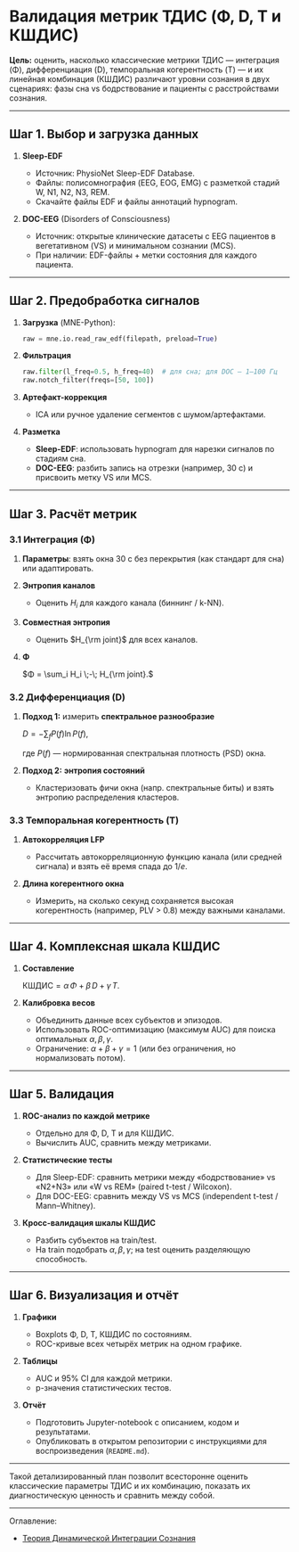 # Валидация метрик ТДИС (Φ, D, T и КШДИС)

**Цель:** оценить, насколько классические метрики ТДИС — интеграция (Φ), дифференциация (D), темпоральная когерентность (T) — и их линейная комбинация (КШДИС) различают уровни сознания в двух сценариях: фазы сна vs бодрствование и пациенты с расстройствами сознания.

---

## Шаг 1. Выбор и загрузка данных

1. **Sleep-EDF**

   * Источник: PhysioNet Sleep-EDF Database.
   * Файлы: полисомнография (EEG, EOG, EMG) с разметкой стадий W, N1, N2, N3, REM.
   * Скачайте файлы EDF и файлы аннотаций hypnogram.

2. **DOC-EEG** (Disorders of Consciousness)

   * Источник: открытые клинические датасеты с EEG пациентов в вегетативном (VS) и минимальном сознании (MCS).
   * При наличии: EDF-файлы + метки состояния для каждого пациента.

---

## Шаг 2. Предобработка сигналов

1. **Загрузка** (MNE-Python):

   ```python
   raw = mne.io.read_raw_edf(filepath, preload=True)
   ```

2. **Фильтрация**

   ```python
   raw.filter(l_freq=0.5, h_freq=40)  # для сна; для DOC — 1–100 Гц
   raw.notch_filter(freqs=[50, 100])
   ```

3. **Артефакт-коррекция**

   * ICA или ручное удаление сегментов с шумом/артефактами.

4. **Разметка**

   * **Sleep-EDF**: использовать hypnogram для нарезки сигналов по стадиям сна.
   * **DOC-EEG**: разбить запись на отрезки (например, 30 с) и присвоить метку VS или MCS.

---

## Шаг 3. Расчёт метрик

### 3.1 Интеграция (Φ)

1. **Параметры**: взять окна 30 с без перекрытия (как стандарт для сна) или адаптировать.
2. **Энтропия каналов**

   * Оценить $H_i$ для каждого канала (биннинг / k-NN).
3. **Совместная энтропия**

   * Оценить $H_{\rm joint}$ для всех каналов.
4. **Φ**

   $Φ = \sum_i H_i \;-\; H_{\rm joint}.$

### 3.2 Дифференциация (D)

1. **Подход 1:** измерить **спектральное разнообразие**

   $D = -\sum_f P(f)\ln P(f),$

   где $P(f)$ — нормированная спектральная плотность (PSD) окна.

2. **Подход 2:** **энтропия состояний**

   * Кластеризовать фичи окна (напр. спектральные биты) и взять энтропию распределения кластеров.

### 3.3 Темпоральная когерентность (T)

1. **Автокорреляция LFP**

   * Рассчитать автокорреляционную функцию канала (или средней сигнала) и взять её время спада до $1/e$.

2. **Длина когерентного окна**

   * Измерить, на сколько секунд сохраняется высокая когерентность (например, PLV > 0.8) между важными каналами.

---

## Шаг 4. Комплексная шкала КШДИС

1. **Составление**

   $\mathrm{КШДИС} = α\,Φ + β\,D + γ\,T.$
2. **Калибровка весов**

   * Объединить данные всех субъектов и эпизодов.
   * Использовать ROC-оптимизацию (максимум AUC) для поиска оптимальных $α,β,γ$.
   * Ограничение: $α+β+γ=1$ (или без ограничения, но нормализовать потом).

---

## Шаг 5. Валидация

1. **ROC-анализ по каждой метрике**

   * Отдельно для Φ, D, T и для КШДИС.
   * Вычислить AUC, сравнить между метриками.

2. **Статистические тесты**

   * Для Sleep-EDF: сравнить метрики между «бодрствование» vs «N2+N3» или «W vs REM» (paired t-test / Wilcoxon).
   * Для DOC-EEG: сравнить между VS vs MCS (independent t-test / Mann–Whitney).

3. **Кросс-валидация шкалы КШДИС**

   * Разбить субъектов на train/test.
   * На train подобрать $α,β,γ$; на test оценить разделяющую способность.

---

## Шаг 6. Визуализация и отчёт

1. **Графики**

   * Boxplots Φ, D, T, КШДИС по состояниям.
   * ROC-кривые всех четырёх метрик на одном графике.

2. **Таблицы**

   * AUC и 95% CI для каждой метрики.
   * p-значения статистических тестов.

3. **Отчёт**

   * Подготовить Jupyter-notebook с описанием, кодом и результатами.
   * Опубликовать в открытом репозитории с инструкциями для воспроизведения (`README.md`).

---

Такой детализированный план позволит всесторонне оценить классические параметры ТДИС и их комбинацию, показать их диагностическую ценность и сравнить между собой.

---


Оглавление:

- [Теория Динамической Интеграции Сознания](/Theory-Of-Dynamic-Integration-Of-Consciousness/README.md)
